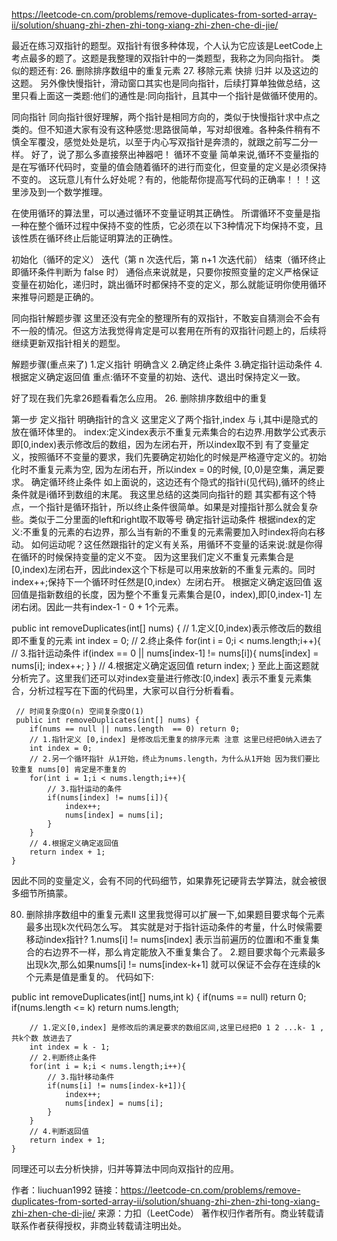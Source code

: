 https://leetcode-cn.com/problems/remove-duplicates-from-sorted-array-ii/solution/shuang-zhi-zhen-zhi-tong-xiang-zhi-zhen-che-di-jie/

最近在练习双指针的题型。双指针有很多种体现，个人认为它应该是LeetCode上考点最多的题了。这题是我整理的双指针中的一类题型，我称之为同向指针。
类似的题还有:
26. 删除排序数组中的重复元素
27. 移除元素
快排
归并
以及这边的这题。
另外像快慢指针，滑动窗口其实也是同向指针，后续打算单独做总结，这里只看上面这一类题:他们的通性是:同向指针，且其中一个指针是做循环使用的。

同向指针
同向指针很好理解，两个指针是相同方向的，类似于快慢指针求中点之类的。但不知道大家有没有这种感觉:思路很简单，写对却很难。各种条件稍有不慎全军覆没，感觉处处是坑，以至于内心写双指针是奔溃的，就跟之前写二分一样。
好了，说了那么多直接祭出神器吧！
循环不变量
简单来说,循环不变量指的是在写循环代码时，变量的值会随着循环的进行而变化，但变量的定义是必须保持不变的。
这玩意儿有什么好处呢？有的，他能帮你提高写代码的正确率！！！这里涉及到一个数学推理。

在使用循环的算法里，可以通过循环不变量证明其正确性。
所谓循环不变量是指一种在整个循环过程中保持不变的性质，它必须在以下3种情况下均保持不变，且该性质在循环终止后能证明算法的正确性。

初始化（循环的定义）
迭代（第 n 次迭代后，第 n+1 次迭代前）
结束（循环终止即循环条件判断为 false 时）
通俗点来说就是，只要你按照变量的定义严格保证变量在初始化，递归时，跳出循环时都保持不变的定义，那么就能证明你使用循环来推导问题是正确的。

同向指针解题步骤
这里还没有完全的整理所有的双指针，不敢妄自猜测会不会有不一般的情况。但这方法我觉得肯定是可以套用在所有的双指针问题上的，后续将继续更新双指针相关的题型。

解题步骤(重点来了)
1.定义指针 明确含义
2.确定终止条件
3.确定指针运动条件
4.根据定义确定返回值
重点:循环不变量的初始、迭代、退出时保持定义一致。

好了现在我们先拿26题看看怎么应用。 26. 删除排序数组中的重复

第一步 定义指针 明确指针的含义
这里定义了两个指针,index 与 i,其中i是隐式的放在循环体里的。
index:定义index表示不重复元素集合的右边界.用数学公式表示即[0,index)表示修改后的数组，因为左闭右开，所以index取不到
有了变量定义，按照循环不变量的要求，我们先要确定初始化的时候是严格遵守定义的。初始化时不重复元素为空, 因为左闭右开，所以index = 0的时候,
[0,0)是空集，满足要求。
确定循环终止条件
如上面说的，这边还有个隐式的指针i(见代码),循环的终止条件就是i循环到数组的末尾。
我这里总结的这类同向指针的题 其实都有这个特点，一个指针是循环指针，所以终止条件很简单。如果是对撞指针那么就会复杂些。类似于二分里面的left和right取不取等号
确定指针运动条件
根据index的定义:不重复的元素的右边界，那么当有新的不重复的元素需要加入时index将向右移动。
如何运动呢？这任然跟指针的定义有关系，用循环不变量的话来说:就是你得在循环的时候保持变量的定义不变。
因为这里我们定义不重复元素集合是[0,index)左闭右开，因此index这个下标是可以用来放新的不重复元素的。同时index++;保持下一个循环时任然是[0,index）左闭右开。
根据定义确定返回值
返回值是指新数组的长度，因为整个不重复元素集合是[0，index),即[0,index-1] 左闭右闭。因此一共有index-1 - 0 + 1个元素。

public int removeDuplicates(int[] nums) {
        // 1.定义[0,index)表示修改后的数组 即不重复的元素
        int index = 0; 
        // 2.终止条件
        for(int i = 0;i < nums.length;i++){
            // 3.指针运动条件
            if(index == 0 || nums[index-1] != nums[i]){
                nums[index] = nums[i];
                index++;
            }
        }
        // 4.根据定义确定返回值
        return index;
    }
至此上面这题就分析完了。这里我们还可以对index变量进行修改:[0,index] 表示不重复元素集合，分析过程写在下面的代码里，大家可以自行分析看看。


     // 时间复杂度O(n) 空间复杂度O(1)
     public int removeDuplicates(int[] nums) {
        if(nums == null || nums.length  == 0) return 0;
        // 1.指针定义 [0,index] 是修改后无重复的排序元素 注意 这里已经把0纳入进去了
        int index = 0; 
        // 2.另一个循环指针 从1开始，终止为nums.length，为什么从1开始 因为我们要比较重复 nums[0] 肯定是不重复的
        for(int i = 1;i < nums.length;i++){
            // 3.指针运动的条件
            if(nums[index] != nums[i]){
                index++;
                nums[index] = nums[i];
            }
        }
        // 4.根据定义确定返回值
        return index + 1;
    }
因此不同的变量定义，会有不同的代码细节，如果靠死记硬背去学算法，就会被很多细节所搞蒙。

80. 删除排序数组中的重复元素II
这里我觉得可以扩展一下,如果题目要求每个元素最多出现k次代码怎么写。
其实就是对于指针运动条件的考量，什么时候需要移动index指针?
1.nums[i] != nums[index] 表示当前遍历的位置i和不重复集合的右边界不一样，那么肯定能放入不重复集合了。
2.题目要求每个元素最多出现k次,那么如果nums[i] != nums[index-k+1] 就可以保证不会存在连续的k个元素是值是重复的。
代码如下:


public int removeDuplicates(int[] nums,int k) {
        if(nums == null) return 0;
        if(nums.length <= k) return nums.length;
        
        // 1.定义[0,index] 是修改后的满足要求的数组区间,这里已经把0 1 2 ...k- 1 ,共k个数 放进去了
        int index = k - 1;
        // 2.判断终止条件
        for(int i = k;i < nums.length;i++){
            // 3.指针移动条件
            if(nums[i] != nums[index-k+1]){
                index++;
                nums[index] = nums[i];
            }
        }
        // 4.判断返回值
        return index + 1;
    }
同理还可以去分析快排，归并等算法中同向双指针的应用。

作者：liuchuan1992
链接：https://leetcode-cn.com/problems/remove-duplicates-from-sorted-array-ii/solution/shuang-zhi-zhen-zhi-tong-xiang-zhi-zhen-che-di-jie/
来源：力扣（LeetCode）
著作权归作者所有。商业转载请联系作者获得授权，非商业转载请注明出处。